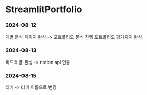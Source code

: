 # StreamlitPortfolio

### 2024-08-12
개별 분석 페이지 완성 -> 포트폴리오 분석 진행
포트폴리오 평가까지 완성

### 2024-08-13
피드백 폼 완성 -> notion api 연동

### 2024-08-15
티커 -> 티커 이름으로 변경
